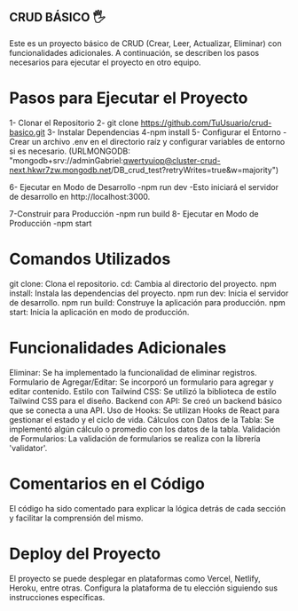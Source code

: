 ## CRUD BÁSICO 🖐️

Este es un proyecto básico de CRUD (Crear, Leer, Actualizar, Eliminar) con funcionalidades adicionales. A continuación, se describen los pasos necesarios para ejecutar el proyecto en otro equipo.

# Pasos para Ejecutar el Proyecto
1- Clonar el Repositorio
2- git clone https://github.com/TuUsuario/crud-basico.git
3- Instalar Dependencias
4-npm install
5- Configurar el Entorno
 -Crear un archivo .env en el directorio raíz y configurar variables de entorno si es necesario. (URLMONGODB: "mongodb+srv://adminGabriel:qwertyuiop@cluster-crud-next.hkwr7zw.mongodb.net/DB_crud_test?retryWrites=true&w=majority")

6- Ejecutar en Modo de Desarrollo
 -npm run dev
 -Esto iniciará el servidor de desarrollo en http://localhost:3000.

7-Construir para Producción
 -npm run build
8- Ejecutar en Modo de Producción
 -npm start

# Comandos Utilizados
git clone: Clona el repositorio.
cd: Cambia al directorio del proyecto.
npm install: Instala las dependencias del proyecto.
npm run dev: Inicia el servidor de desarrollo.
npm run build: Construye la aplicación para producción.
npm start: Inicia la aplicación en modo de producción.

# Funcionalidades Adicionales
Eliminar: Se ha implementado la funcionalidad de eliminar registros.
Formulario de Agregar/Editar: Se incorporó un formulario para agregar y editar contenido.
Estilo con Tailwind CSS: Se utilizó la biblioteca de estilo Tailwind CSS para el diseño.
Backend con API: Se creó un backend básico que se conecta a una API.
Uso de Hooks: Se utilizan Hooks de React para gestionar el estado y el ciclo de vida.
Cálculos con Datos de la Tabla: Se implementó algún cálculo o promedio con los datos de la tabla.
Validación de Formularios: La validación de formularios se realiza con la librería 'validator'.

# Comentarios en el Código
El código ha sido comentado para explicar la lógica detrás de cada sección y facilitar la comprensión del mismo.

# Deploy del Proyecto
El proyecto se puede desplegar en plataformas como Vercel, Netlify, Heroku, entre otras. Configura la plataforma de tu elección siguiendo sus instrucciones específicas.
